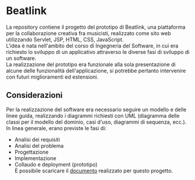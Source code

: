# Beatlink

La repository contiene il progetto del prototipo di Beatlink, una piattaforma per la collaborazione creativa fra musicisti, realizzato come sito web utilizzando Servlet, JSP, HTML, CSS, JavaScript.  
L'idea è nata nell'ambito del corso di Ingegneria del Software, in cui era richiesto lo sviluppo di un applicativo attraverso le diverse fasi di sviluppo di un software.  
La realizzazione del prototipo era funzionale alla sola presentazione di alcune delle funzionalità dell'applicazione, si potrebbe pertanto intervenire con futuri miglioramenti ed estensioni.

## Considerazioni 
Per la realizzazione del software era necessario seguire un modello e delle linee guida, realizzando i diagrammi richiesti con UML (diagramma delle classi per il modello del dominio, casi d'uso, diagrammi di sequenza, ecc.).  
In linea generale, erano previste le fasi di:  
- Analisi dei requisiti
- Analisi del problema  
- Progettazione  
- Implementazione  
- Collaudo e deployment (prototipo)  
È possibile scaricare il [documento](Progetto_Beatlink.pdf) realizzato per questo progetto.
